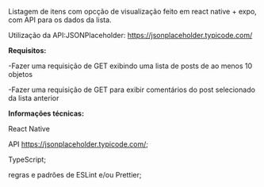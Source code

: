 Listagem de itens com opcção de visualização feito em react native + expo, com API para os dados da lista.

Utilização da API:JSONPlaceholder: https://jsonplaceholder.typicode.com/ 


**Requisitos:**

-Fazer uma requisição de GET exibindo uma lista de posts de ao menos 10 objetos

-Fazer uma requisição de GET para exibir comentários do post selecionado da lista anterior



**Informações técnicas:**

React Native

API https://jsonplaceholder.typicode.com/;

TypeScript;

regras e padrões de ESLint e/ou Prettier;
